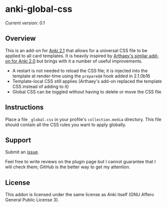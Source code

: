 # anki-global-css

*Current version: 0.1*

## Overview

This is an add-on for [Anki 2.1](https://apps.ankiweb.net) that allows for a
universal CSS file to be applied to all card templates. It is heavily inspired
by [Arthaey's similar add-on for Anki
2.0](https://github.com/Arthaey/anki-global-css) but brings with it a number of
useful improvements.

* A restart is not needed to reload the CSS file; it is injected into the
  template at render-time using the `prepareQA` hook added in 2.1.0b16
* Template-local CSS still applies (Arthaey's add-on replaced the template CSS
  instead of adding to it)
* Global CSS can be toggled without having to delete or move the CSS file

## Instructions

Place a file `_global.css` in your profile's `collection.media` directory. This
file should contain all the CSS rules you want to apply globally.

## Support

Submit an [issue](https://github.com/zacharied/anki-global-css/issues/new).

Feel free to write reviews on the plugin page but I cannot guarantee that I
will check them; GitHub is the better way to get my attention.

## License

This addon is licensed under the same license as Anki itself (GNU Affero General
Public License 3).
